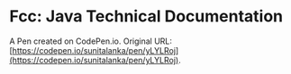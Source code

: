 # Fcc: Java Technical Documentation

A Pen created on CodePen.io. Original URL: [https://codepen.io/sunitalanka/pen/yLYLRoj](https://codepen.io/sunitalanka/pen/yLYLRoj).




